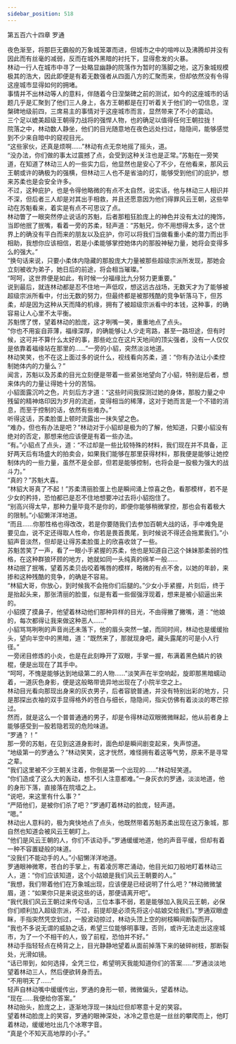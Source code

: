 ```yaml
---
sidebar_position: 518
---
```

 第五百六十四章 罗通


夜色渐至，将那巨无霸般的万象城笼罩而进，但城市之中的喧哗以及沸腾却并没有因此而有丝毫的减弱，反而在城外黑暗的衬托下，显得愈发的火暴。  
林动一行人在城市中寻了一处略显幽静的院落作为暂时的落脚之地，这万象城规模极其的浩大，因此即便是有着无数强者从四面八方的汇聚而来，但却依然没有令得这座城市显得如何的拥堵。  
事情并不出林动等人的意料，伴随着今日涅槃碑之前的测试，如今的这座城市的话题几乎是汇聚到了他们三人身上，各方王朝都是在打听着关于他们的一切信息，涅槃碑地级前四，三席易主的事情对于这座城市而言，显然带来了不小的震动。  
三个足以媲美超级王朝得力战将的强悍人物，也的确足以值得任何王朝拉拢！  
院落之中，林动数人静坐，他们的目光随意地在夜色远处扫过，隐隐间，能够感觉到不少来自暗中的窥视目光。  
“这些家伙，还真是烦啊……”林动有点无奈地摇了摇头，道。  
“没办法，你们做的事太过震撼了点，会受到这种关注也是正常。”苏魁在一旁笑道，在知道了林动三人的一些实力后，他显然也是安心了不少，在他看来，那风云王朝或许的确极为的强横，但林动三人也不是省油的灯，能够受到他们的庇护，想来苏柔也是会安全许多。  
不过，这种庇护，也是令得他略微的有点不太自然，说实话，他与林动三人相识并不深，但后者三人却是对其出手相救，并且还愿意因为他们得罪风云王朝，这些举动在苏魁看来，着实是有点不可思议了点。  
林动瞥了一眼突然停止说话的苏魁，后者那粗狂脸庞上的神色并没有太过的掩饰，当即他抿了抿嘴，看着一旁的苏柔，轻声道：“苏魁兄，你不用想得太多，这个世界上的确没有平白而来的朋友以及庇护，你可以将我们当做看重小柔的潜力而出手相助，我想你应该相信，若是小柔能够掌控她体内的那股神秘力量，她将会变得多么的强大。”  
“换句话来说，只要小柔体内隐藏的那股庞大力量被那些超级宗派所发现，那她会立刻被收为弟子，她日后的前途，将会相当璀璨。”  
“呵呵，这世界便是如此，有时候一分福缘比九分努力更重要。”  
说到最后，就连林动都是忍不住地一声低叹，想这远古战场，无数天才为了能够被超级宗派所看中，付出无数的努力，但最终都是被那残酷的竞争斩落马下，但苏柔，却是因为这种从天而降的机缘，拥有了被超级宗派看中的本钱，这种事，的确容易让人心里不太平衡。  
苏魁愣了愣，望着林动的脸庞，这才咧嘴一笑，重重地点了点头。  
“你也不用妄自菲薄，福缘深厚，的确能够让人少走弯路，甚至一路坦途，但有时候，这可并不算什么太好的事，那些屹立在这片天地间的顶尖强者，没有一人仅仅是依靠着福缘站在那里的……”一旁的小貂，突然淡淡地道。  
林动笑笑，也不在这上面过多的说什么，视线看向苏柔，道：“你有办法让小柔控制她体内的力量么？”  
闻言，苏魁以及苏柔的目光立刻便是带着一些紧张地望向了小貂，特别是后者，想来体内的力量让得她十分的苦恼。  
小貂面露沉吟之色，片刻后方才道：“这些时间我探测过她的身体，那股力量之中残留的精神烙印因为岁月的流逝，变得相当的稀薄，这对于她而言是一个不错的消息，而至于控制的话，依然有些难办。”  
听得这话，苏柔脸蛋上顿时流露出一抹失望之色。  
“难办，但也有办法是吧？”林动对于小貂却是极为的了解，他知道，只要小貂没有绝对的否定，那想来他应该便是有着一些办法。  
“有。”小貂点了点头，道：“不过却是一些比较特殊的材料，我们现在并不具备，正好两天后有场盛大的拍卖会，如果我们能够在那里获得材料，那我便是能够让她控制体内的一些力量，虽然不是全部，但若是能够控制，也将会是一股极为强大的战斗力。”  
“真的？”苏魁大喜。  
“林貂大哥真了不起！”苏柔清丽脸蛋上也是瞬间涌上惊喜之色，看那模样，若不是少女的矜持，恐怕都已是忍不住地想要冲过去将小貂抱住了。  
“别高兴得太早，那种力量毕竟不是你的，即便你能够稍微掌控，那也会有着极大的限制。”小貂懒洋洋地道。  
“而且……你那性格也得改改，若是你要随我们去参加百朝大战的话，手中难免是要见血，说不定还得取人性命，你若是畏首畏尾，到时候说不得还会拖累我们。”小貂声音淡然，但却是让得苏柔脸蛋上的欣喜收敛了一些。  
苏魁苦笑了一声，看了一眼小手紧握的苏柔，他也是知道自己这个妹妹那柔弱的性格，在这种群狼环顾的地方，她就如同一头纯真的绵羊一般……  
林动抿了抿嘴，望着苏柔贝齿咬着嘴唇的模样，略微的有点不舍，以她的年龄，来掺和这种残酷的竞争，的确是不容易。  
“林貂大哥，你放心，到时候我不会拖你们后腿的。”少女小手紧握，片刻后，终于是抬起头来，那张清丽的脸蛋，似是有着一些倔强浮现着，想来是被小貂逼出来的。  
小貂摸了摸鼻子，他望着林动他们那种异样的目光，不由得撇了撇嘴，道：“他娘的，每次都得让我来做这种恶人……”  
小貂骂骂咧咧的声音尚还未落下，他的眉头突然一皱，而同时间，林动也是缓缓抬头，望向半空中的黑暗，道：“既然来了，那就现身吧，藏头露尾的可是小人行径。”  
一旁闭目修炼的小炎，也是在此刻睁开了双眼，手掌一握，布满着黑色鳞片的铁棍，便是出现在了其手中。  
“呵呵，不愧是能够达到地级第二的人物……”淡笑声在半空响起，旋即那黑暗蠕动着，一道灰色身影，便是这般略带诡异地出现在了小院半空之上。  
林动目光看向那现出身来的灰衣男子，后者容貌普通，并没有特别出彩的地方，只是那探出衣袖的双手显得格外的苍白与细长，隐隐间，指尖仿佛有着淡淡的寒芒掠过。  
然而，就是这么一个普普通通的男子，却是令得林动双眼微微眯起，他从前者身上能够感受到一股若隐若现的危险味道。  
“罗通？！”  
那一旁的苏魁，在见到这道身影时，面色却是瞬间剧变起来，失声惊道。  
“地级第一的罗通么？”林动笑笑，这才恍然，难怪拥有着这等气势，原来不是寻常之辈。  
“我们这里被不少王朝关注着，你倒是第一个出现的……”林动轻笑道。  
“你们造成了这么大的轰动，想不引人注意都难。”一身灰衣的罗通，淡淡地道，他的身形下落，直接落在院墙之上。  
“说吧，来这里有什么事？”  
“严陌他们，是被你们杀了吧？”罗通盯着林动的脸庞，轻声道。  
“嗯。”  
林动出人意料的，极为爽快地点了点头，他既然带着苏魁苏柔出现在这万象城，那自然也知道会被风云王朝盯上。  
“他们是风云王朝的人，你们不该动手。”罗通缓缓地道，他的声音平缓，但却有着一种不容置疑般的味道。  
“没我们不能动手的人。”小貂懒洋洋地道。  
罗通眼神微寒，苍白的手掌上，有着凌厉寒芒涌动，他目光如刀般地盯着林动三人，道：“你们应该知道，这个小姑娘是我们风云王朝要的人。”  
“我想，我们带着他们在万象城出现，应该便是已经说明了什么吧？”林动微微皱眉，道：“如果你只是来说这些的话，那便请离开吧”。  
“我代我们风云王朝过来传句话，三位本事不弱，若是能够加入我风云王朝，必保你们顺利加入超级宗派，不过，前提却是必须先将这小姑娘交给我们。”罗通双眼虚眯，手指突然凭空划过，一股波动掠过，林动头顶上空的树枝瞬间断裂而开。  
“我也不多说无谓的威胁之话，希望三位能够明事理，否则，或许无法走出这座城市，为了一个不相干的人，毁了前程，恐怕并不好。”  
林动手指轻轻点在椅背之上，目光静静地望着从面前掉落下来的破碎树枝，那断裂处，光滑如镜。  
“话已带到，如何选择，全凭三位，希望明天我能知道你们的答案……”罗通淡淡地望着林动三人，然后便欲转身而去。  
“不用明天了……”  
轻声自林动嘴中缓缓传出，罗通的身形一顿，微微偏头，望着林动。  
“现在……我便给你答案。”  
林动抬头，脸庞之上，逐渐地浮现一抹灿烂但却寒意十足的笑容。  
望着林动脸庞上的笑容，罗通的眼神深处，冰冷之意也是一丝丝的攀爬而上，他盯着林动，缓缓地吐出几个冰寒字音。  
“真是个不知天高地厚的小子。”  
  
  
